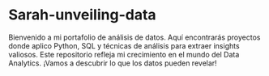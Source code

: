 # Sarah-unveiling-data
Bienvenido a mi portafolio de análisis de datos. Aquí encontrarás proyectos donde aplico Python, SQL y técnicas de análisis para extraer insights valiosos. Este repositorio refleja mi crecimiento en el mundo del Data Analytics. ¡Vamos a descubrir lo que los datos pueden revelar!
